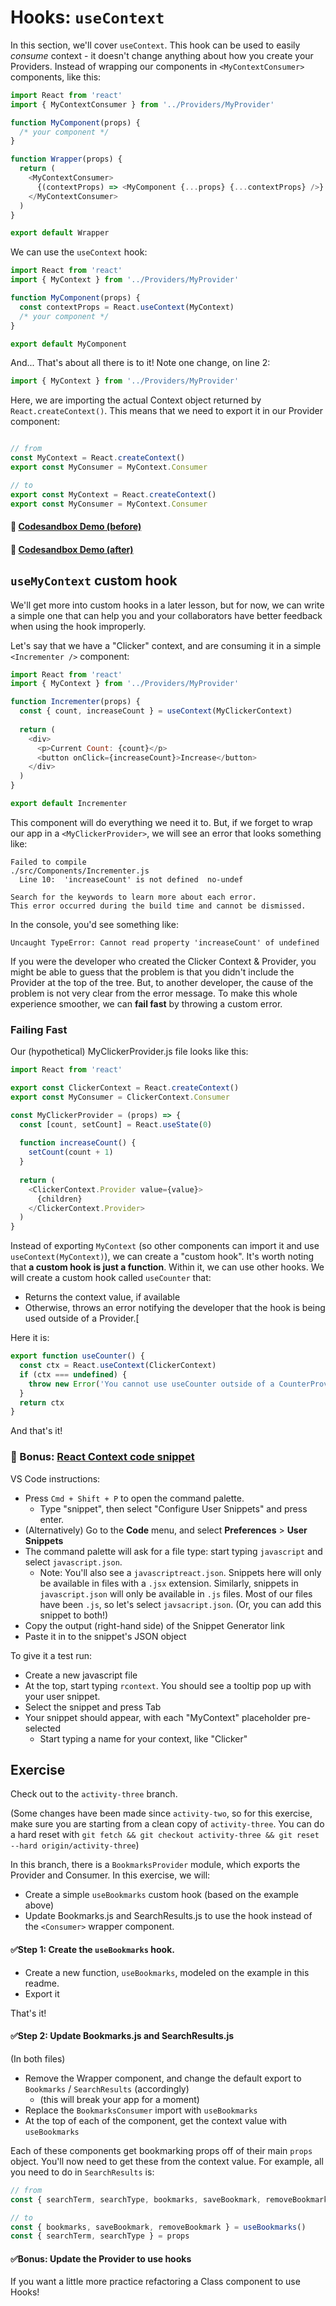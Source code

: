 # Hooks: `useContext`

In this section, we'll cover `useContext`. This hook can be used to easily *consume* context - it doesn't change anything about how you create your Providers. Instead of wrapping our components in `<MyContextConsumer>` components, like this:

```js
import React from 'react'
import { MyContextConsumer } from '../Providers/MyProvider'

function MyComponent(props) {
  /* your component */
}

function Wrapper(props) {
  return (
    <MyContextConsumer>
      {(contextProps) => <MyComponent {...props} {...contextProps} />}
    </MyContextConsumer>
  )
}

export default Wrapper
```

We can use the `useContext` hook:

```js
import React from 'react'
import { MyContext } from '../Providers/MyProvider'

function MyComponent(props) {
  const contextProps = React.useContext(MyContext)
  /* your component */
}

export default MyComponent
```

And... That's about all there is to it! Note one change, on line 2:

```js
import { MyContext } from '../Providers/MyProvider'
```

Here, we are importing the actual Context object returned by `React.createContext()`. This means that we need to export it in our Provider component:

```js

// from
const MyContext = React.createContext()
export const MyConsumer = MyContext.Consumer

// to
export const MyContext = React.createContext()
export const MyConsumer = MyContext.Consumer
```

#### 🔗 [Codesandbox Demo (before)](https://codesandbox.io/s/stupefied-mclaren-me3v2)
#### 🔗 [Codesandbox Demo (after)](https://codesandbox.io/s/stupefied-mclaren-me3v2)

## `useMyContext` custom hook

We'll get more into custom hooks in a later lesson, but for now, we can write a simple one that can help you and your collaborators have better feedback when using the hook improperly.

Let's say that we have a "Clicker" context, and are consuming it in a simple `<Incrementer />` component:

```js
import React from 'react'
import { MyContext } from '../Providers/MyProvider'

function Incrementer(props) {
  const { count, increaseCount } = useContext(MyClickerContext)
  
  return (
    <div>
      <p>Current Count: {count}</p>
      <button onClick={increaseCount}>Increase</button>
    </div>
  )
}

export default Incrementer
```

This component will do everything we need it to. But, if we forget to wrap our app in a `<MyClickerProvider>`, we will see an error that looks something like:

```
Failed to compile
./src/Components/Incrementer.js
  Line 10:  'increaseCount' is not defined  no-undef

Search for the keywords to learn more about each error.
This error occurred during the build time and cannot be dismissed.
```

In the console, you'd see something like:

```
Uncaught TypeError: Cannot read property 'increaseCount' of undefined
```

If you were the developer who created the Clicker Context & Provider, you might be able to guess that the problem is that you didn't include the Provider at the top of the tree. But, to another developer, the cause of the problem is not very clear from the error message. To make this whole experience smoother, we can **fail fast** by throwing a custom error.

### Failing Fast

Our (hypothetical) MyClickerProvider.js file looks like this:

```js
import React from 'react'

export const ClickerContext = React.createContext()
export const MyConsumer = ClickerContext.Consumer

const MyClickerProvider = (props) => {
  const [count, setCount] = React.useState(0)
  
  function increaseCount() {
    setCount(count + 1)
  }
  
  return (
    <ClickerContext.Provider value={value}>
      {children}
    </ClickerContext.Provider>
  )
}
```

Instead of exporting `MyContext` (so other components can import it and use `useContext(MyContext)`), we can create a "custom hook". It's worth noting that **a custom hook is just a function**. Within it, we can use other hooks. We will create a custom hook called `useCounter` that:

 - Returns the context value, if available
 - Otherwise, throws an error notifying the developer that the hook is being used outside of a Provider.[
 
Here it is:
 
```js
export function useCounter() {
  const ctx = React.useContext(ClickerContext)
  if (ctx === undefined) {
    throw new Error('You cannot use useCounter outside of a CounterProvider. Be sure to include it somewhere higher in the tree')
  }
  return ctx
}
```

And that's it!


### 🔗 Bonus: [React Context code snippet](https://snippet-generator.app/?description=React+Context+Provider&tabtrigger=rcontext&snippet=import+*+as+React+from+%27react%27%0A%0Aconst+%24%7B1%3AMyContext%7DContext+%3D+React.createContext%28undefined%29%0A%0Aexport+const+%24%7B1%3AMyContext%7DConsumer+%3D+%24%7B1%3AMyContext%7DContext.Consumer%0A%0Aexport+const+useMyContext+%3D+%28%29+%3D%3E+%7B%0A++const+ctx+%3D+React.useContext%28%24%7B1%3AMyContext%7DContext%29%0A++if+%28%21ctx%29+throw+new+Error%28%27use%24%7B1%3AMyContext%7D+must+be+used+within+a+%24%7B1%3AMyContext%7DProvider%27%29%0A++return+ctx%0A%7D%0A%0Aexport+const+%24%7B1%3AMyContext%7DProvider+%3D+%28%7B+children+%7D%29+%3D%3E+%7B%0A++const+value+%3D+%7B%0A++++%2F*+*%2F%0A++%7D%0A%0A++return+%3C%24%7B1%3AMyContext%7DContext.Provider+value%3D%7Bvalue%7D%3E%7Bchildren%7D%3C%2F%24%7B1%3AMyContext%7DContext.Provider%3E%0A%7D%0A&mode=vscode)

VS Code instructions:

 - Press `Cmd + Shift + P` to open the command palette.
   - Type "snippet", then select "Configure User Snippets" and press enter.
 - (Alternatively) Go to the **Code** menu, and select **Preferences** > **User Snippets**
 - The command palette will ask for a file type: start typing `javascript` and select `javascript.json`.
   - Note: You'll also see a `javascriptreact.json`. Snippets here will only be available in files with a `.jsx` extension. Similarly, snippets in `javascript.json` will only be available in `.js` files. Most of our files have been `.js`, so let's select `javsacript.json`. (Or, you can add this snippet to both!)
 - Copy the output (right-hand side) of the Snippet Generator link
 - Paste it in to the snippet's JSON object

To give it a test run:

 - Create a new javascript file
 - At the top, start typing `rcontext`. You should see a tooltip pop up with your user snippet.
 - Select the snippet and press Tab
 - Your snippet should appear, with each "MyContext" placeholder pre-selected
   - Start typing a name for your context, like "Clicker"
   
## Exercise

Check out to the `activity-three` branch.

(Some changes have been made since `activity-two`, so for this exercise, make sure you are starting from a clean copy of `activity-three`. You can do a hard reset with `git fetch && git checkout activity-three && git reset --hard origin/activity-three`)

In this branch, there is a `BookmarksProvider` module, which exports the Provider and Consumer. In this exercise, we will:

 - Create a simple `useBookmarks` custom hook (based on the example above)
 - Update Bookmarks.js and SearchResults.js to use the hook instead of the `<Consumer>` wrapper component.
 
 
#### ✅Step 1: Create the `useBookmarks` hook.

- Create a new function, `useBookmarks`, modeled on the example in this readme.
- Export it

That's it!

#### ✅Step 2: Update Bookmarks.js and SearchResults.js

(In both files)

- Remove the Wrapper component, and change the default export to `Bookmarks` / `SearchResults` (accordingly)
  - (this will break your app for a moment)
- Replace the `BookmarksConsumer` import with `useBookmarks`
- At the top of each of the component, get the context value with `useBookmarks`

Each of these components get bookmarking props off of their main `props` object. You'll now need to get these from the context value. For example, all you need to do in `SearchResults` is:

```js
// from
const { searchTerm, searchType, bookmarks, saveBookmark, removeBookmark } = props

// to
const { bookmarks, saveBookmark, removeBookmark } = useBookmarks()
const { searchTerm, searchType } = props
```

#### ✅Bonus: Update the Provider to use hooks

If you want a little more practice refactoring a Class component to use Hooks!

